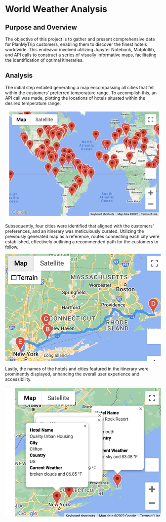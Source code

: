 # World Weather Analysis

## Purpose and Overview

The objective of this project is to gather and present comprehensive data for PlanMyTrip customers, enabling them to discover the finest hotels worldwide. This endeavor involved utilizing Jupyter Notebook, Matplotlib, and API calls to construct a series of visually informative maps, facilitating the identification of optimal itineraries.

## Analysis

The initial step entailed generating a map encompassing all cities that fell within the customers' preferred temperature range. To accomplish this, an API call was made, plotting the locations of hotels situated within the desired temperature range.

![](Vacation_Search/WeatherPy_vacation_map.png)

Subsequently, four cities were identified that aligned with the customers' preferences, and an itinerary was meticulously curated. Utilizing the previously generated map as a reference, routes connecting each city were established, effectively outlining a recommended path for the customers to follow.


![](Vacation_Itinerary/WeatherPy_travel_map.png)

Lastly, the names of the hotels and cities featured in the itinerary were prominently displayed, enhancing the overall user experience and accessibility.

![](Vacation_Itinerary/WeatherPy_travel_map_markers.png)

